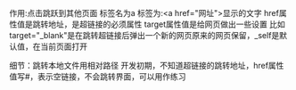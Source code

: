 作用:点击跳跃到其他页面
标签名为a
标签为:\<a href="网址">显示的文字</a>
href属性值是跳转地址，是超链接的必须属性
target属性值是给网页做出一些设置
比如target="\_blank"是在跳转超链接后弹出一个新的网页原来的网页保留，\_self是默认值，在当前页面打开

细节：跳转本地文件用相对路径
      开发初期，不知道超链接的跳转地址，href属性值写#，表示空链接，不会跳转界面，可以用作练习
  